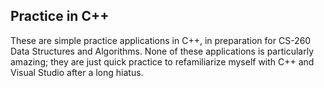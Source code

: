 <h2>Practice in C++</h2>

These are simple practice applications in C++, in preparation for CS-260 Data Structures and Algorithms. None of these applications is particularly amazing; they are just quick practice to refamiliarize myself with C++ and Visual Studio after a long hiatus.
